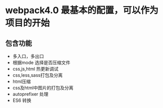 # webpack4.0 最基本的配置，可以作为项目的开始

## 包含功能
- 多入口，多出口
- 根据mode 选择是否压缩文件
- css,js,html 热更新调试
- css,less,sass打包及分离
- html压缩
- css及html中图片的打包及分离
- autoprefixer 处理
- ES6 转换